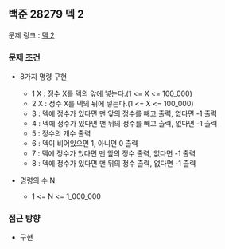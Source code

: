 ## 백준 28279 덱 2

문제 링크 : [덱 2](https://www.acmicpc.net/problem/28279)

### 문제 조건

- 8가지 명령 구현
  - 1 X : 정수 X를 덱의 앞에 넣는다.(1 <= X <= 100_000)
  - 2 X : 정수 X를 덱의 뒤에 넣는다.(1 <= X <= 100_000)
  - 3 : 덱에 정수가 있다면 맨 앞의 정수를 빼고 출력, 없다면 -1 출력
  - 4 : 덱에 정수가 있다면 맨 뒤의 정수를 빼고 출력, 없다면 -1 출력
  - 5 : 정수의 개수 출력
  - 6 : 덱이 비어있으면 1, 아니면 0 출력
  - 7 : 덱에 정수가 있다면 맨 앞의 정수 출력, 없다면 -1 출력
  - 8 : 덱에 정수가 있다면 맨 뒤의 정수 출력, 없다면 -1 출력

- 명령의 수 N
  - 1 <= N <= 1_000_000

### 접근 방향
- 구현